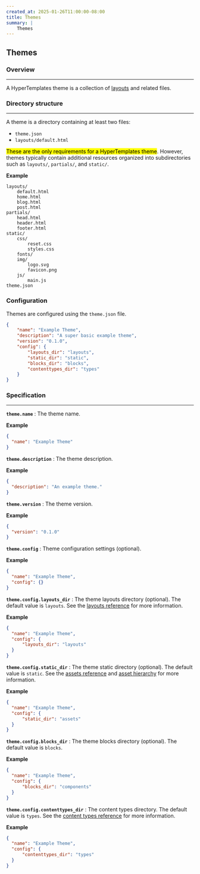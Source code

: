 ```yaml
---
created_at: 2025-01-26T11:00:00-08:00
title: Themes
summary: |
    Themes
---
```


## Themes

<auto-toc selectors='h3,h4,h5,h6,dl dt'></auto-toc>

### Overview
------------

A HyperTemplates theme is a collection of [layouts] and related files.

### Directory structure
-----------------------

A theme is a directory containing at least two files:

* `theme.json`
* `layouts/default.html`

<mark>These are the only requirements for a HyperTemplates theme</mark>.
However, themes typically contain additional resources organized into subdirectories such as `layouts/`, `partials/`, and `static/`.

**Example**

```shell
layouts/
    default.html
    home.html
    blog.html
    post.html
partials/
    head.html
    header.html
    footer.html
static/
    css/
        reset.css
        styles.css
    fonts/
    img/
        logo.svg
        favicon.png
    js/
        main.js
theme.json
```

### Configuration

Themes are configured using the `theme.json` file.

<code-snippet ht-block filename='theme.json'>

```json
{
    "name": "Example Theme",
    "description": "A super basic example theme",
    "version": "0.1.0",
    "config": {
        "layouts_dir": "layouts",
        "static_dir": "static",
        "blocks_dir": "blocks",
        "contenttypes_dir": "types"
    }
}
```

</code-snippet>

### Specification
-----------------

**`theme.name`**
: The theme name.

  **Example**

  ```json
  {
    "name": "Example Theme"
  }
  ```

**`theme.description`**
: The theme description.

  **Example**

  ```json
  {
    "description": "An example theme."
  }
  ```

**`theme.version`**
: The theme version.

  **Example**

  ```json
  {
    "version": "0.1.0"
  }
  ```

**`theme.config`**
: Theme configuration settings (optional).

  **Example**

  ```json
  {
    "name": "Example Theme",
    "config": {}
  }
  ```

**`theme.config.layouts_dir`**
: The theme layouts directory (optional).
  The default value is `layouts`.
  See the [layouts reference] for more information.

  **Example**

  ```json
  { 
    "name": "Example Theme",
    "config": {
        "layouts_dir": "layouts"
    }
  }
  ```


**`theme.config.static_dir`**
: The theme static directory (optional).
  The default value is `static`.
  See the [assets reference] and [asset hierarchy] for more information.

  **Example**

  ```json
  { 
    "name": "Example Theme",
    "config": {
        "static_dir": "assets"
    }
  }
  ```

**`theme.config.blocks_dir`**
: The theme blocks directory (optional).
  The default value is `blocks`.
  
  **Example**

  ```json
  { 
    "name": "Example Theme",
    "config": {
        "blocks_dir": "components"
    }
  }
  ```

**`theme.config.contenttypes_dir`**
: The content types directory.
  The default value is `types`.
  See the [content types reference] for more information.

  **Example**

  ```json
  { 
    "name": "Example Theme",
    "config": {
        "contenttypes_dir": "types"
    }
  }
  ```


<!-- Links -->
[layouts]: /docs/reference/core/layouts/
[template attribute]: /docs/reference/core/attributes/
[layouts reference]: /docs/reference/core/layouts/
[assets reference]: /docs/reference/cms/assets/
[asset hierarchy]: /docs/reference/cms/assets/#asset-hierarchy
[content types reference]: /docs/reference/cms/content-types/
